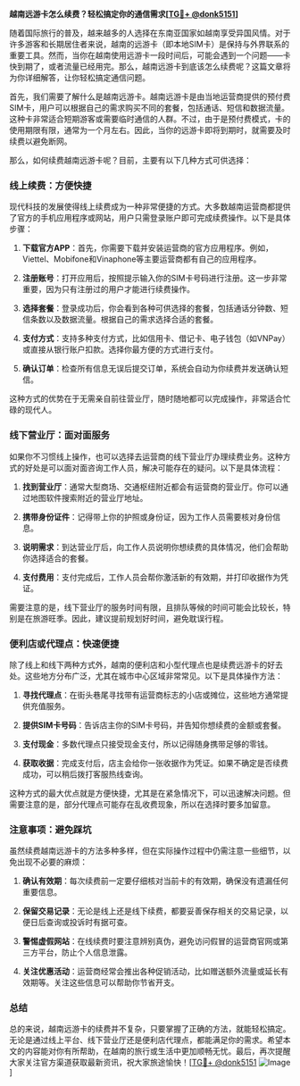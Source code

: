 **越南远游卡怎么续费？轻松搞定你的通信需求[[TG💪+ @donk5151](https://t.me/s/donk5151)]**

随着国际旅行的普及，越来越多的人选择在东南亚国家如越南享受异国风情。对于许多游客和长期居住者来说，越南的远游卡（即本地SIM卡）是保持与外界联系的重要工具。然而，当你在越南使用远游卡一段时间后，可能会遇到一个问题——卡快到期了，或者流量已经用完。那么，越南远游卡到底该怎么续费呢？这篇文章将为你详细解答，让你轻松搞定通信问题。

首先，我们需要了解什么是越南远游卡。越南远游卡是由当地运营商提供的预付费SIM卡，用户可以根据自己的需求购买不同的套餐，包括通话、短信和数据流量。这种卡非常适合短期游客或需要临时通信的人群。不过，由于是预付费模式，卡的使用期限有限，通常为一个月左右。因此，当你的远游卡即将到期时，就需要及时续费以避免断网。

那么，如何续费越南远游卡呢？目前，主要有以下几种方式可供选择：

### **线上续费：方便快捷**
现代科技的发展使得线上续费成为一种非常便捷的方式。大多数越南运营商都提供了官方的手机应用程序或网站，用户只需登录账户即可完成续费操作。以下是具体步骤：

1. **下载官方APP**：首先，你需要下载并安装运营商的官方应用程序。例如，Viettel、Mobifone和Vinaphone等主要运营商都有自己的应用程序。
   
2. **注册账号**：打开应用后，按照提示输入你的SIM卡号码进行注册。这一步非常重要，因为只有注册过的用户才能进行续费操作。

3. **选择套餐**：登录成功后，你会看到各种可供选择的套餐，包括通话分钟数、短信条数以及数据流量。根据自己的需求选择合适的套餐。

4. **支付方式**：支持多种支付方式，比如信用卡、借记卡、电子钱包（如VNPay）或直接从银行账户扣款。选择你最方便的方式进行支付。

5. **确认订单**：检查所有信息无误后提交订单，系统会自动为你续费并发送确认短信。

这种方式的优势在于无需亲自前往营业厅，随时随地都可以完成操作，非常适合忙碌的现代人。

### **线下营业厅：面对面服务**
如果你不习惯线上操作，也可以选择去运营商的线下营业厅办理续费业务。这种方式的好处是可以面对面咨询工作人员，解决可能存在的疑问。以下是具体流程：

1. **找到营业厅**：通常大型商场、交通枢纽附近都会有运营商的营业厅。你可以通过地图软件搜索附近的营业厅地址。

2. **携带身份证件**：记得带上你的护照或身份证，因为工作人员需要核对身份信息。

3. **说明需求**：到达营业厅后，向工作人员说明你想续费的具体情况，他们会帮助你选择适合的套餐。

4. **支付费用**：支付完成后，工作人员会帮你激活新的有效期，并打印收据作为凭证。

需要注意的是，线下营业厅的服务时间有限，且排队等候的时间可能会比较长，特别是在旅游旺季。因此，建议提前规划好时间，避免耽误行程。

### **便利店或代理点：快速便捷**
除了线上和线下两种方式外，越南的便利店和小型代理点也是续费远游卡的好去处。这些地方分布广泛，尤其在城市中心区域非常常见。以下是具体操作方法：

1. **寻找代理点**：在街头巷尾寻找带有运营商标志的小店或摊位，这些地方通常提供充值服务。

2. **提供SIM卡号码**：告诉店主你的SIM卡号码，并告知你想续费的金额或套餐。

3. **支付现金**：多数代理点只接受现金支付，所以记得随身携带足够的零钱。

4. **获取收据**：完成支付后，店主会给你一张收据作为凭证。如果不确定是否续费成功，可以稍后拨打客服热线查询。

这种方式的最大优点就是方便快捷，尤其是在紧急情况下，可以迅速解决问题。但需要注意的是，部分代理点可能存在乱收费现象，所以在选择时要多加留意。

### **注意事项：避免踩坑**
虽然续费越南远游卡的方法多种多样，但在实际操作过程中仍需注意一些细节，以免出现不必要的麻烦：

1. **确认有效期**：每次续费前一定要仔细核对当前卡的有效期，确保没有遗漏任何重要信息。

2. **保留交易记录**：无论是线上还是线下续费，都要妥善保存相关的交易记录，以便日后查询或投诉时有据可查。

3. **警惕虚假网站**：在线续费时要注意辨别真伪，避免访问假冒的运营商官网或第三方平台，防止个人信息泄露。

4. **关注优惠活动**：运营商经常会推出各种促销活动，比如赠送额外流量或延长有效期等。关注这些信息可以帮助你节省开支。

### **总结**
总的来说，越南远游卡的续费并不复杂，只要掌握了正确的方法，就能轻松搞定。无论是通过线上平台、线下营业厅还是便利店代理点，都能满足你的需求。希望本文的内容能对你有所帮助，在越南的旅行或生活中更加顺畅无忧。最后，再次提醒大家关注官方渠道获取最新资讯，祝大家旅途愉快！[[TG💪+ @donk5151](https://t.me/s/donk5151) ![Image](https://i.postimg.cc/rwNCRYN7/Snipaste-2025-04-30-17-27-05.png)]